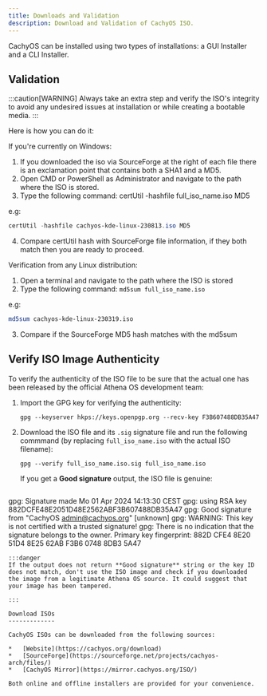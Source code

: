```yaml
---
title: Downloads and Validation
description: Download and Validation of CachyOS ISO.
---
```


CachyOS can be installed using two types of installations: a GUI Installer and a CLI Installer.

Validation
----------

:::caution[WARNING]
Always take an extra step and verify the ISO's integrity to avoid any undesired issues at installation or while creating a bootable media.
:::

Here is how you can do it:

If you're currently on Windows:

1. If you downloaded the iso via SourceForge at the right of each file there is an exclamation point that contains both a SHA1 and a MD5.
2. Open CMD or PowerShell as Administrator and navigate to the path where the ISO is stored.
3. Type the following command: certUtil -hashfile full_iso_name.iso MD5

e.g:
```powershell
certUtil -hashfile cachyos-kde-linux-230813.iso MD5
```

4. Compare certUtil hash with SourceForge file information, if they both match then you are ready to proceed.

Verification from any Linux distribution:

1. Open a terminal and navigate to the path where the ISO is stored
2. Type the following command: `md5sum full_iso_name.iso`

e.g:
```sh
md5sum cachyos-kde-linux-230319.iso
```

3. Compare if the SourceForge MD5 hash matches with the md5sum

Verify ISO Image Authenticity
-----------------------------

To verify the authenticity of the ISO file to be sure that the actual one has been released by the official Athena OS development team:
1. Import the GPG key for verifying the authenticity:
   ```shell
   gpg --keyserver hkps://keys.openpgp.org --recv-key F3B607488DB35A47
   ```
2. Download the ISO file and its `.sig` signature file and run the following commmand (by replacing `full_iso_name.iso` with the actual ISO filename):
   ```shell
   gpg --verify full_iso_name.iso.sig full_iso_name.iso
   ```
   If you get a **Good signature** output, the ISO file is genuine:
   ```
  gpg: Signature made Mo 01 Apr 2024 14:13:30 CEST
  gpg:                using RSA key 882DCFE48E2051D48E2562ABF3B607488DB35A47
  gpg: Good signature from "CachyOS <admin@cachyos.org>" [unknown]
  gpg: WARNING: This key is not certified with a trusted signature!
  gpg:          There is no indication that the signature belongs to the owner.
  Primary key fingerprint: 882D CFE4 8E20 51D4 8E25  62AB F3B6 0748 8DB3 5A47

   ```
:::danger
If the output does not return **Good signature** string or the key ID does not match, don't use the ISO image and check if you downloaded the image from a legitimate Athena OS source. It could suggest that your image has been tampered.

:::

Download ISOs
-------------

CachyOS ISOs can be downloaded from the following sources:

*   [Website](https://cachyos.org/download)
*   [SourceForge](https://sourceforge.net/projects/cachyos-arch/files/)
*   [CachyOS Mirror](https://mirror.cachyos.org/ISO/)

Both online and offline installers are provided for your convenience.